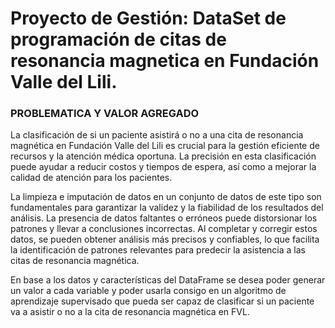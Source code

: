 # Proyecto de Gestión: DataSet de programación de citas de resonancia magnetica en Fundación Valle del Lili.

### PROBLEMATICA Y VALOR AGREGADO

La clasificación de si un paciente asistirá o no a una cita de resonancia magnética en Fundación Valle del Lili es crucial para la gestión eficiente de recursos y la atención médica oportuna. La precisión en esta clasificación puede ayudar a reducir costos y tiempos de espera, así como a mejorar la calidad de atención para los pacientes.

La limpieza e imputación de datos en un conjunto de datos de este tipo son fundamentales para garantizar la validez y la fiabilidad de los resultados del análisis. La presencia de datos faltantes o erróneos puede distorsionar los patrones y llevar a conclusiones incorrectas. Al completar y corregir estos datos, se pueden obtener análisis más precisos y confiables, lo que facilita la identificación de patrones relevantes para predecir la asistencia a las citas de resonancia magnética.

En base a los datos y características del DataFrame se desea poder generar un valor a cada variable y poder usarla consigo en un algoritmo de aprendizaje supervisado que pueda ser capaz de clasificar si un paciente va a asistir o no a la cita de resonancia magnética en FVL.

